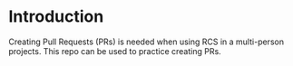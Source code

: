 # Introduction
Creating Pull Requests (PRs) is needed when using RCS in a multi-person projects.
This repo can be used to practice creating PRs.

~~~~ EOF
